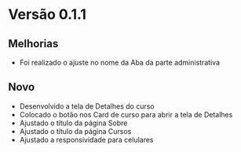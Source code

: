 # Versão 0.1.1

## Melhorias

- Foi realizado o ajuste no nome da Aba da parte administrativa

## Novo

- Desenvolvido a tela de Detalhes do curso
- Colocado o botão nos Card de curso para abrir a tela de Detalhes
- Ajustado o título da página Sobre
- Ajustado o título da página Cursos
- Ajustado a responsividade para celulares
